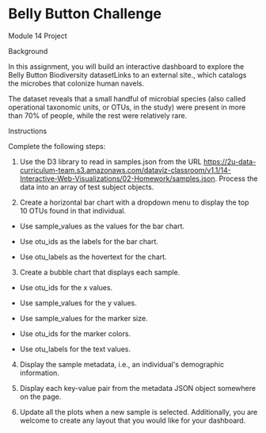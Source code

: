 # Belly Button Challenge
Module 14 Project


Background

In this assignment, you will build an interactive dashboard to explore the Belly Button Biodiversity datasetLinks to an external site., which catalogs the microbes that colonize human navels.

The dataset reveals that a small handful of microbial species (also called operational taxonomic units, or OTUs, in the study) were present in more than 70% of people, while the rest were relatively rare.

Instructions

Complete the following steps:

1. Use the D3 library to read in samples.json from the URL https://2u-data-curriculum-team.s3.amazonaws.com/dataviz-classroom/v1.1/14-Interactive-Web-Visualizations/02-Homework/samples.json. Process the data into an array of test subject objects.

2. Create a horizontal bar chart with a dropdown menu to display the top 10 OTUs found in that individual.

* Use sample_values as the values for the bar chart.

* Use otu_ids as the labels for the bar chart.

* Use otu_labels as the hovertext for the chart.


3. Create a bubble chart that displays each sample.

* Use otu_ids for the x values.

* Use sample_values for the y values.

* Use sample_values for the marker size.

* Use otu_ids for the marker colors.

* Use otu_labels for the text values.

4. Display the sample metadata, i.e., an individual's demographic information.

5. Display each key-value pair from the metadata JSON object somewhere on the page.

6. Update all the plots when a new sample is selected. Additionally, you are welcome to create any layout that you would like for your dashboard.